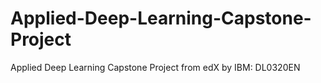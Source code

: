 # Applied-Deep-Learning-Capstone-Project
Applied Deep Learning Capstone Project from edX by IBM: DL0320EN
